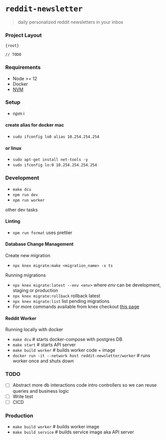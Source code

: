 # `reddit-newsletter`

> daily personalized reddit newsletters in your inbox

### Project Layout

```
{root}

// TODO
```

### Requirements

- Node >= 12
- Docker
- [NVM](https://github.com/nvm-sh/nvm)

### Setup

- npm i

#### create alias for docker mac

- `sudo ifconfig lo0 alias 10.254.254.254`

#### or linux

- `sudo apt-get install net-tools -y`
- `sudo ifconfig lo:0 10.254.254.254.254`

### Development

- `make dcu`
- `npm run dev`
- `npm run worker`

other dev tasks

#### Linting

- `npm run format` uses prettier

#### Database Change Management

Create new migration

- `npx knex migrate:make <migration_name> -x ts`

Running migrations

- `npx knex migrate:latest --env <env>` where _env_ can be development, staging or production
- `npx knex migrate:rollback` rollback latest
- `npx knex migrate:list` list pending migrations
- For more commands available from knex checkout [this page](https://knexjs.org/#Migrations)

#### Reddit Worker

Running locally with docker
- `make dcu` # starts docker-compose with postgres DB
- `make start` # starts API server
- `make build worker` # builds worker code + image
- `docker run -it --network host reddit-newsletter/worker` # runs worker once and shuts down

### TODO

- [ ] Abstract more db interactions code intro controllers so we can reuse queries and business logic
- [ ] Write test
- [ ] CICD

### Production

- `make build worker` # builds worker image
- `make build service` # builds service image aka API server
